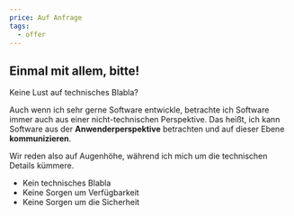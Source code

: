 ```yaml
---
price: Auf Anfrage
tags:
  - offer
---
```


## Einmal mit allem, bitte!

Keine Lust auf technisches Blabla?

Auch wenn ich sehr gerne Software entwickle,
betrachte ich Software immer auch aus einer nicht-technischen Perspektive.
Das heißt, ich kann Software aus der **Anwenderperspektive** betrachten und auf dieser Ebene **kommunizieren**.

Wir reden also auf Augenhöhe, während ich mich um die technischen Details kümmere.

- Kein technisches Blabla
- Keine Sorgen um Verfügbarkeit
- Keine Sorgen um die Sicherheit

